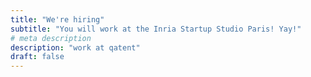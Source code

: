 ```yaml
---
title: "We're hiring"
subtitle: "You will work at the Inria Startup Studio Paris! Yay!"
# meta description
description: "work at qatent"
draft: false
---
```


